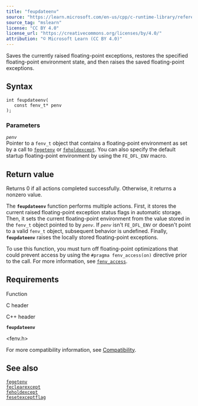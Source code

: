```yaml
---
title: "feupdateenv"
source: "https://learn.microsoft.com/en-us/cpp/c-runtime-library/reference/feupdateenv?view=msvc-170"
source_tag: "mslearn"
license: "CC BY 4.0"
license_url: "https://creativecommons.org/licenses/by/4.0/"
attribution: "© Microsoft Learn (CC BY 4.0)"
---
```

Saves the currently raised floating-point exceptions, restores the specified floating-point environment state, and then raises the saved floating-point exceptions.

## Syntax

```
int feupdateenv(
   const fenv_t* penv
);
```

### Parameters

_`penv`_  
Pointer to a `fenv_t` object that contains a floating-point environment as set by a call to [`fegetenv`](https://learn.microsoft.com/en-us/cpp/c-runtime-library/reference/fegetenv1?view=msvc-170) or [`feholdexcept`](https://learn.microsoft.com/en-us/cpp/c-runtime-library/reference/feholdexcept2?view=msvc-170). You can also specify the default startup floating-point environment by using the `FE_DFL_ENV` macro.

## Return value

Returns 0 if all actions completed successfully. Otherwise, it returns a nonzero value.

The **`feupdateenv`** function performs multiple actions. First, it stores the current raised floating-point exception status flags in automatic storage. Then, it sets the current floating-point environment from the value stored in the `fenv_t` object pointed to by _`penv`_. If _`penv`_ isn't `FE_DFL_ENV` or doesn't point to a valid `fenv_t` object, subsequent behavior is undefined. Finally, **`feupdateenv`** raises the locally stored floating-point exceptions.

To use this function, you must turn off floating-point optimizations that could prevent access by using the `#pragma fenv_access(on)` directive prior to the call. For more information, see [`fenv_access`](https://learn.microsoft.com/en-us/cpp/preprocessor/fenv-access?view=msvc-170).

## Requirements

Function

C header

C++ header

**`feupdateenv`**

<fenv.h>

<cfenv>

For more compatibility information, see [Compatibility](https://learn.microsoft.com/en-us/cpp/c-runtime-library/compatibility?view=msvc-170).

## See also

[`fegetenv`](https://learn.microsoft.com/en-us/cpp/c-runtime-library/reference/fegetenv1?view=msvc-170)  
[`feclearexcept`](https://learn.microsoft.com/en-us/cpp/c-runtime-library/reference/feclearexcept1?view=msvc-170)  
[`feholdexcept`](https://learn.microsoft.com/en-us/cpp/c-runtime-library/reference/feholdexcept2?view=msvc-170)  
[`fesetexceptflag`](https://learn.microsoft.com/en-us/cpp/c-runtime-library/reference/fesetexceptflag2?view=msvc-170)
